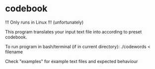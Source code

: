 # codebook
!!! Only runs in Linux !!! (unfortunately)

This program translates your input text file into according to preset codebook.

To run program in bash/terminal (if in current directory):
    ./codewords < filename

Check "examples" for example text files and expected behaviour
